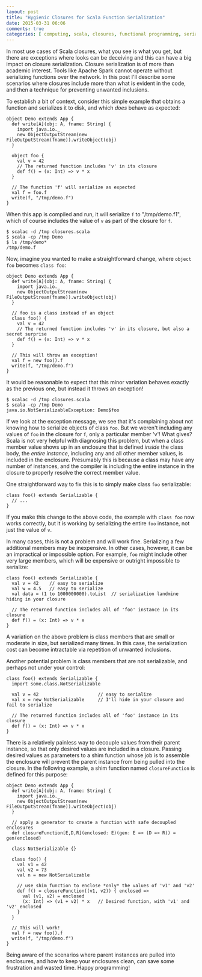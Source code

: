 ```yaml
---
layout: post
title: "Hygienic Closures for Scala Function Serialization"
date: 2015-03-31 06:06
comments: true
categories: [ computing, scala, closures, functional programming, serialization, spark ]
---
```

In most use cases of Scala closures, what you see is what you get, but there are exceptions where looks can be deceiving and this can have a big impact on closure serialization.  Closure serialization is of more than academic interest.  Tools like Apache Spark cannot operate without serializing functions over the network.  In this post I'll describe some scenarios where closures include more than what is evident in the code, and then a technique for preventing unwanted inclusions.

To establish a bit of context, consider this simple example that obtains a function and serializes it to disk, and which _does_ behave as expected:

    object Demo extends App {
      def write[A](obj: A, fname: String) {
        import java.io._
        new ObjectOutputStream(new FileOutputStream(fname)).writeObject(obj)
      }

      object foo {
        val v = 42
        // The returned function includes 'v' in its closure
        def f() = (x: Int) => v * x
      }

      // The function 'f' will serialize as expected
      val f = foo.f
      write(f, "/tmp/demo.f")
    }

When this app is compiled and run, it will serialize `f` to "/tmp/demo.f1", which of course includes the value of `v` as part of the closure for `f`.

    $ scalac -d /tmp closures.scala
    $ scala -cp /tmp Demo
    $ ls /tmp/demo*
    /tmp/demo.f

Now, imagine you wanted to make a straightforward change, where `object foo` becomes `class foo`:

    object Demo extends App {
      def write[A](obj: A, fname: String) {
        import java.io._
        new ObjectOutputStream(new FileOutputStream(fname)).writeObject(obj)
      }

      // foo is a class instead of an object
      class foo() {
        val v = 42
        // The returned function includes 'v' in its closure, but also a secret surprise
        def f() = (x: Int) => v * x
      }

      // This will throw an exception!
      val f = new foo().f
      write(f, "/tmp/demo.f")
    }

It would be reasonable to expect that this minor variation behaves exactly as the previous one, but instead it throws an exception!

    $ scalac -d /tmp closures.scala
    $ scala -cp /tmp Demo
    java.io.NotSerializableException: Demo$foo

If we look at the exception message, we see that it's complaining about not knowing how to serialize objects of class `foo`.  But we weren't including any values of `foo` in the closure for `f`, only a particular member 'v'!  What gives?  Scala is not very helpful with diagnosing this problem, but when a class member value shows up in an enclosure that is defined _inside_ the class body, the _entire instance_, including any and all other member values, is included in the enclosure.  Presumably this is because a class may have any number of instances, and the compiler is including the entire instance in the closure to properly resolve the correct member value.

One straightforward way to fix this is to simply make class `foo` serializable:

    class foo() extends Serializable {
      // ...
    }

If you make this change to the above code, the example with `class foo` now works correctly, but it is working by serializing the entire `foo` instance, not just the value of `v`.   

In many cases, this is not a problem and will work fine.  Serializing a few additional members may be inexpensive.  In other cases, however, it can be an impractical or impossible option.  For example, `foo` might include other very large members, which will be expensive or outright impossible to serialize:

    class foo() extends Serializable {
      val v = 42    // easy to serialize
      val w = 4.5   // easy to serialize
      val data = (1 to 1000000000).toList  // serialization landmine hiding in your closure

      // The returned function includes all of 'foo' instance in its closure
      def f() = (x: Int) => v * x
    }

A variation on the above problem is class members that are small or moderate in size, but serialized many times.  In this case, the serialization cost can become intractable via repetition of unwanted inclusions.

Another potential problem is class members that are not serializable, and perhaps not under your control:

    class foo() extends Serializable {
      import some.class.NotSerializable

      val v = 42                      // easy to serialize
      val x = new NotSerializable     // I'll hide in your closure and fail to serialize

      // The returned function includes all of 'foo' instance in its closure
      def f() = (x: Int) => v * x
    }

There is a relatively painless way to decouple values from their parent instance, so that only desired values are included in a closure.  Passing desired values as parameters to a shim function whose job is to assemble the enclosure will prevent the parent instance from being pulled into the closure.  In the following example, a shim function named `closureFunction` is defined for this purpose:

    object Demo extends App {
      def write[A](obj: A, fname: String) {
        import java.io._
        new ObjectOutputStream(new FileOutputStream(fname)).writeObject(obj)
      }

      // apply a generator to create a function with safe decoupled enclosures
      def closureFunction[E,D,R](enclosed: E)(gen: E => (D => R)) = gen(enclosed)

      class NotSerializable {}

      class foo() {
        val v1 = 42
        val v2 = 73
        val n = new NotSerializable

        // use shim function to enclose *only* the values of 'v1' and 'v2'
        def f() = closureFunction((v1, v2)) { enclosed =>
          val (v1, v2) = enclosed
          (x: Int) => (v1 + v2) * x   // Desired function, with 'v1' and 'v2' enclosed
        }
      }

      // This will work!
      val f = new foo().f
      write(f, "/tmp/demo.f")
    }

Being aware of the scenarios where parent instances are pulled into enclosures, and how to keep your enclosures clean, can save some frustration and wasted time.  Happy programming!
